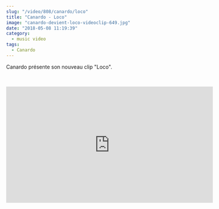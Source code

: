 ```yaml
--- 
slug: "/video/808/canardo/loco"
title: "Canardo - Loco"
image: "canardo-devient-loco-videoclip-649.jpg"
date: "2018-05-08 11:19:39"
category:
  - music video
tags:
  - Canardo
---
```

<p>Canardo présente son nouveau clip "Loco".</p><br/><p><iframe width="560" height="315" src="https://www.youtube.com/embed/R_FJ8MW4dxI" frameborder="0" allow="autoplay; encrypted-media" allowfullscreen></iframe></p>